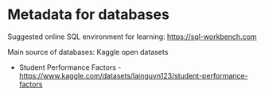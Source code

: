 # Metadata for databases

Suggested online SQL environment for learning: https://sql-workbench.com

Main source of databases: Kaggle open datasets

- Student Performance Factors - https://www.kaggle.com/datasets/lainguyn123/student-performance-factors

